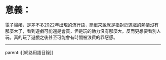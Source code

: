 # 意義：
電子陽痿，是差不多2022年出現的流行語，簡單來說就是指對於遊戲的熱情沒有那麼大了，看到遊戲可能還是會買，但是玩的動力沒有那麼大。反而更想要看別人玩。真的玩了遊戲之後甚至可能會有時間被浪費的罪惡感。
- - -
parent::[[網路用語目錄]]
